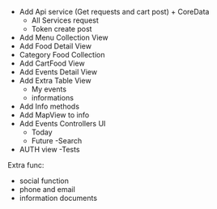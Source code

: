 
- Add Api service (Get requests and cart post) + CoreData
    - All Services request
    - Token create post
- Add Menu Collection View
- Add Food Detail View
- Category Food Collection
- Add CartFood View
- Add Events Detail View
- Add Extra Table View
    - My events
    - informations   
- Add Info methods
- Add MapView to info
- Add Events Controllers UI 
    - Today
    - Future
    -Search
- AUTH view
-Tests

Extra func:
 - social function
 - phone and email
 - information documents
